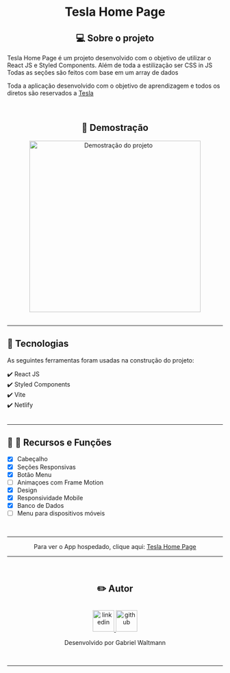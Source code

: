 <h1 align="center" >Tesla Home Page</h1>

<h2 align="center">💻 Sobre o projeto</h2>
<p >Tesla Home Page é um projeto desenvolvido com o objetivo de utilizar o React JS e Styled Components. Além de toda a estilização ser CSS in JS Todas as seções são feitos com base em um array de dados</p>
<p >Toda a aplicação desenvolvido com o objetivo de aprendizagem e todos os diretos são reservados a <a href="https://tesla.com/">Tesla</a></p>
<br>

<h2 align="center">📸 Demostração</h2>
<div align="center" style="width: 100%">
    <img src="demo.gif"  alt="Demostração do projeto" height="400">
</div>
<br><hr>
 
<h2>🚀 Tecnologias</h2>
<p>As seguintes ferramentas foram usadas na construção do projeto:</p>
✔️ React JS<br>
✔️ Styled Components<br>
✔️ Vite<br>
✔️ Netlify<br>
<br><hr>

<h2>📸 🔧 Recursos e Funções</h2>

- [X] Cabeçalho
- [X] Seções Responsivas
- [X] Botão Menu
- [ ] Animaçoes com Frame Motion
- [X] Design
- [X] Responsividade Mobile
- [X] Banco de Dados
- [ ] Menu para dispositivos móveis

<br><hr>
<p align="center">Para ver o App hospedado, clique aqui: <a href="https://tesla-homepage.netlify.app/">Tesla Home Page</a></p>
<hr><br>

<div align="center">
    <h2>✏️ Autor</h2>
    <h2></h2>
    <a href="https://www.linkedin.com/in/gabrielwaltmann/">
      <img src="https://img.icons8.com/color/512/linkedin-2.png" alt="linkedin" height="50">
    </a>
    <a href="https://github.com/gabrielwaltmann">
      <img src="https://avatars.githubusercontent.com/u/9919?v=4" alt="github" height="50">
    </a>
    <p>Desenvolvido por Gabriel Waltmann</p>
    <br>
    <hr>
</div>

